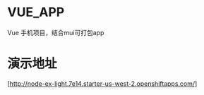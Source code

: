 # VUE_APP
Vue 手机项目，结合mui可打包app
# 演示地址
[http://node-ex-light.7e14.starter-us-west-2.openshiftapps.com/]